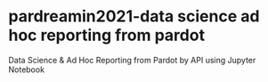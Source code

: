 # pardreamin2021-data science ad hoc reporting from pardot
 Data Science & Ad Hoc Reporting from Pardot by API using Jupyter Notebook
